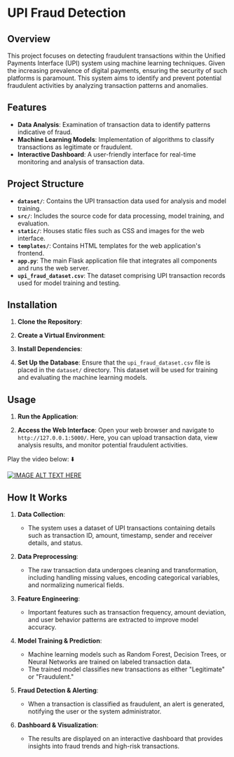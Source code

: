 # UPI Fraud Detection

## Overview

This project focuses on detecting fraudulent transactions within the Unified Payments Interface (UPI) system using machine learning techniques. Given the increasing prevalence of digital payments, ensuring the security of such platforms is paramount. This system aims to identify and prevent potential fraudulent activities by analyzing transaction patterns and anomalies.

## Features

- **Data Analysis**: Examination of transaction data to identify patterns indicative of fraud.
- **Machine Learning Models**: Implementation of algorithms to classify transactions as legitimate or fraudulent.
- **Interactive Dashboard**: A user-friendly interface for real-time monitoring and analysis of transaction data.

## Project Structure

- **`dataset/`**: Contains the UPI transaction data used for analysis and model training.
- **`src/`**: Includes the source code for data processing, model training, and evaluation.
- **`static/`**: Houses static files such as CSS and images for the web interface.
- **`templates/`**: Contains HTML templates for the web application's frontend.
- **`app.py`**: The main Flask application file that integrates all components and runs the web server.
- **`upi_fraud_dataset.csv`**: The dataset comprising UPI transaction records used for model training and testing.

## Installation

1. **Clone the Repository**:

2. **Create a Virtual Environment**:

3. **Install Dependencies**:

4. **Set Up the Database**:
   Ensure that the `upi_fraud_dataset.csv` file is placed in the `dataset/` directory. This dataset will be used for training and evaluating the machine learning models.

## Usage

1. **Run the Application**:

2. **Access the Web Interface**:
   Open your web browser and navigate to `http://127.0.0.1:5000/`. Here, you can upload transaction data, view analysis results, and monitor potential fraudulent activities.

   
Play the video below: ⬇️

[![IMAGE ALT TEXT HERE](https://img.youtube.com/vi/7bQwA4Ntvqk/0.jpg)](https://www.youtube.com/watch?v=7bQwA4Ntvqk)


## How It Works

1. **Data Collection**:
   - The system uses a dataset of UPI transactions containing details such as transaction ID, amount, timestamp, sender and receiver details, and status.

2. **Data Preprocessing**:
   - The raw transaction data undergoes cleaning and transformation, including handling missing values, encoding categorical variables, and normalizing numerical fields.

3. **Feature Engineering**:
   - Important features such as transaction frequency, amount deviation, and user behavior patterns are extracted to improve model accuracy.

4. **Model Training & Prediction**:
   - Machine learning models such as Random Forest, Decision Trees, or Neural Networks are trained on labeled transaction data.
   - The trained model classifies new transactions as either "Legitimate" or "Fraudulent."

5. **Fraud Detection & Alerting**:
   - When a transaction is classified as fraudulent, an alert is generated, notifying the user or the system administrator.

6. **Dashboard & Visualization**:
   - The results are displayed on an interactive dashboard that provides insights into fraud trends and high-risk transactions.




